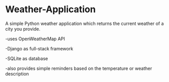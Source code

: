 # Weather-Application

A simple Python weather application which returns the current weather of a city you provide. 

-uses OpenWeatherMap API

-Django as full-stack framework

-SQLite as database

-also provides simple reminders based on the temperature or weather description
